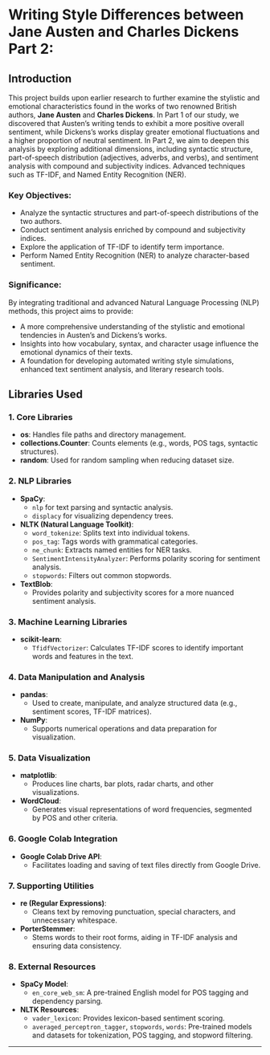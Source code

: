 # Writing Style Differences between Jane Austen and Charles Dickens Part 2:  

## Introduction

This project builds upon earlier research to further examine the stylistic and emotional characteristics found in the works of two renowned British authors, **Jane Austen** and **Charles Dickens**. In Part 1 of our study, we discovered that Austen’s writing tends to exhibit a more positive overall sentiment, while Dickens’s works display greater emotional fluctuations and a higher proportion of neutral sentiment. In Part 2, we aim to deepen this analysis by exploring additional dimensions, including syntactic structure, part-of-speech distribution (adjectives, adverbs, and verbs), and sentiment analysis with compound and subjectivity indices. Advanced techniques such as TF-IDF, and Named Entity Recognition (NER).

### **Key Objectives:**
- Analyze the syntactic structures and part-of-speech distributions of the two authors.
- Conduct sentiment analysis enriched by compound and subjectivity indices.
- Explore the application of TF-IDF to identify term importance.
- Perform Named Entity Recognition (NER) to analyze character-based sentiment.

### **Significance:**
By integrating traditional and advanced Natural Language Processing (NLP) methods, this project aims to provide:
- A more comprehensive understanding of the stylistic and emotional tendencies in Austen’s and Dickens’s works.
- Insights into how vocabulary, syntax, and character usage influence the emotional dynamics of their texts.
- A foundation for developing automated writing style simulations, enhanced text sentiment analysis, and literary research tools.

## Libraries Used

### 1. Core Libraries
- **os**: Handles file paths and directory management.
- **collections.Counter**: Counts elements (e.g., words, POS tags, syntactic structures).
- **random**: Used for random sampling when reducing dataset size.

### 2. NLP Libraries
- **SpaCy**:
  - `nlp` for text parsing and syntactic analysis.
  - `displacy` for visualizing dependency trees.
- **NLTK (Natural Language Toolkit)**:
  - `word_tokenize`: Splits text into individual tokens.
  - `pos_tag`: Tags words with grammatical categories.
  - `ne_chunk`: Extracts named entities for NER tasks.
  - `SentimentIntensityAnalyzer`: Performs polarity scoring for sentiment analysis.
  - `stopwords`: Filters out common stopwords.
- **TextBlob**:
  - Provides polarity and subjectivity scores for a more nuanced sentiment analysis.

### 3. Machine Learning Libraries
- **scikit-learn**:
  - `TfidfVectorizer`: Calculates TF-IDF scores to identify important words and features in the text.

### 4. Data Manipulation and Analysis
- **pandas**:
  - Used to create, manipulate, and analyze structured data (e.g., sentiment scores, TF-IDF matrices).
- **NumPy**:
  - Supports numerical operations and data preparation for visualization.

### 5. Data Visualization
- **matplotlib**:
  - Produces line charts, bar plots, radar charts, and other visualizations.
- **WordCloud**:
  - Generates visual representations of word frequencies, segmented by POS and other criteria.

### 6. Google Colab Integration
- **Google Colab Drive API**:
  - Facilitates loading and saving of text files directly from Google Drive.

### 7. Supporting Utilities
- **re (Regular Expressions)**:
  - Cleans text by removing punctuation, special characters, and unnecessary whitespace.
- **PorterStemmer**:
  - Stems words to their root forms, aiding in TF-IDF analysis and ensuring data consistency.

### 8. External Resources
- **SpaCy Model**:
  - `en_core_web_sm`: A pre-trained English model for POS tagging and dependency parsing.
- **NLTK Resources**:
  - `vader_lexicon`: Provides lexicon-based sentiment scoring.
  - `averaged_perceptron_tagger`, `stopwords`, `words`: Pre-trained models and datasets for tokenization, POS tagging, and stopword filtering.

---
